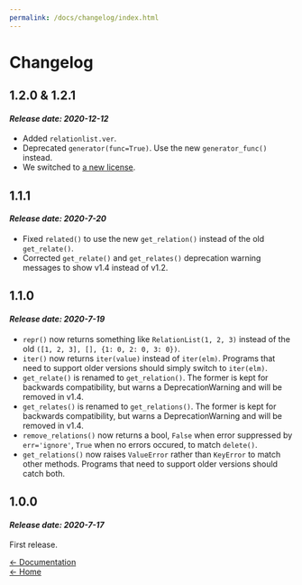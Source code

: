 ```yaml
---
permalink: /docs/changelog/index.html
---
```


# Changelog
  
## 1.2.0 & 1.2.1
#### _Release date: 2020-12-12_
- Added ``relationlist.ver``.
- Deprecated ``generator(func=True)``. Use the new ``generator_func()`` instead.
- We switched to [a new license](../license).
  
## 1.1.1
#### _Release date: 2020-7-20_
- Fixed ``related()`` to use the new ``get_relation()`` instead of the old ``get_relate()``.
- Corrected ``get_relate()`` and ``get_relates()`` deprecation warning messages to show v1.4 instead of v1.2.
  
## 1.1.0
#### _Release date: 2020-7-19_
- ``repr()`` now returns something like ``RelationList(1, 2, 3)`` instead of the old ``([1, 2, 3], [], {1: 0, 2: 0, 3: 0})``.
- ``iter()`` now returns ``iter(value)`` instead of ``iter(elm)``. Programs that need to support older versions should simply switch to ``iter(elm)``.
- ``get_relate()`` is renamed to ``get_relation()``. The former is kept for backwards compatibility, but warns a DeprecationWarning and will be removed in v1.4.
- ``get_relates()`` is renamed to ``get_relations()``. The former is kept for backwards compatibility, but warns a DeprecationWarning and will be removed in v1.4.
- ``remove_relations()`` now returns a bool, ``False`` when error suppressed by ``err='ignore'``, ``True`` when no errors occured, to match ``delete()``.
- ``get_relations()`` now raises ``ValueError`` rather than ``KeyError`` to match other methods. Programs that need to support older versions should catch both.
  
## 1.0.0
#### _Release date: 2020-7-17_
First release.

[← Documentation](..)  
[← Home](/)
